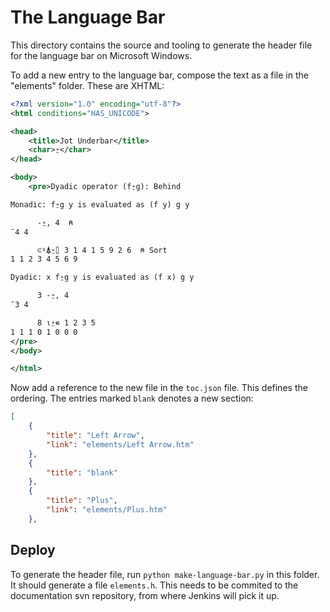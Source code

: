 # The Language Bar

This directory contains the source and tooling to generate the header file for the language bar on Microsoft Windows.

To add a new entry to the language bar, compose the text as a file in the "elements" folder. These are XHTML:

```xml
<?xml version="1.0" encoding="utf-8"?>
<html conditions="HAS_UNICODE">

<head>
    <title>Jot Underbar</title>
    <char>⍛</char>
</head>

<body>
    <pre>Dyadic operator (f⍛g): Behind

Monadic: f⍛g y is evaluated as (f y) g y

      -⍛, 4  ⍝ 
¯4 4

      ⊂⍤⍋⍛⌷ 3 1 4 1 5 9 2 6  ⍝ Sort
1 1 2 3 4 5 6 9

Dyadic: x f⍛g y is evaluated as (f x) g y

      3 -⍛, 4
¯3 4

      8 ⍳⍛∊ 1 2 3 5
1 1 1 0 1 0 0 0
</pre>
</body>

</html>
```

Now add a reference to the new file in the `toc.json` file. This defines the ordering. The entries marked `blank` denotes a new section:

```json
[
    {
        "title": "Left Arrow",
        "link": "elements/Left Arrow.htm"
    },
    {
        "title": "blank"
    },
    {
        "title": "Plus",
        "link": "elements/Plus.htm"
    },
```

## Deploy

To generate the header file, run `python make-language-bar.py` in this folder. It should generate a file `elements.h`. This needs to be commited to the documentation svn repository, from where Jenkins will pick it up.